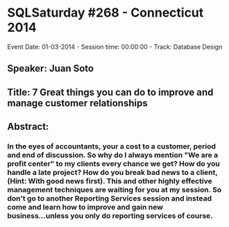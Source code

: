 # SQLSaturday #268 - Connecticut 2014
Event Date: 01-03-2014 - Session time: 00:00:00 - Track: Database Design
## Speaker: Juan Soto
## Title: 7 Great things you can do to improve and manage customer relationships
## Abstract:
### In the eyes of accountants, your a cost to a customer, period and end of discussion. So why do I always mention "We are a profit center" to my clients every chance we get? How do you handle a late project? How do you break bad news to a client, (Hint: With good news first). This and other highly effective management techniques are waiting for you at my session. So don't go to another Reporting Services session and instead come and learn how to improve and gain new business...unless you only do reporting services of course.
